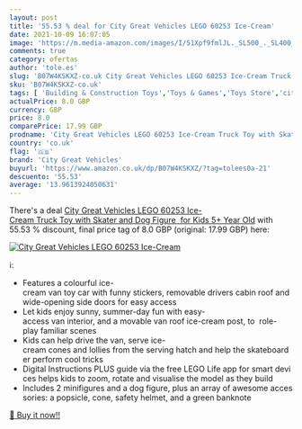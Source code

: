 ```yaml
---
layout: post
title: '55.53 % deal for City Great Vehicles LEGO 60253 Ice-Cream'
date: 2021-10-09 16:07:05
image: 'https://m.media-amazon.com/images/I/51Xpf9fmlJL._SL500_._SL400_.jpg'
comments: true
category: ofertas
author: 'tole.es'
slug: 'B07W4KSKXZ-co.uk City Great Vehicles LEGO 60253 Ice-Cream Truck Toy with...'
sku: 'B07W4KSKXZ-co.uk'
tags: [ 'Building & Construction Toys','Toys & Games','Toys Store','city great vehicles','lego', ]
actualPrice: 8.0 GBP
currency: GBP
price: 8.0
comparePrice: 17.99 GBP
prodname: 'City Great Vehicles LEGO 60253 Ice-Cream Truck Toy with Skater and Dog Figure  for Kids 5+ Year Old'
country: 'co.uk'
flag: '🇬🇧'
brand: 'City Great Vehicles'
buyurl: 'https://www.amazon.co.uk/dp/B07W4KSKXZ/?tag=tolees0a-21'
descuento: '55.53'
average: '13.9613924050631'
---
```


There's a deal [City Great Vehicles LEGO 60253 Ice-Cream Truck Toy with Skater and Dog Figure  for Kids 5+ Year Old](https://www.amazon.co.uk/dp/B07W4KSKXZ/?tag=tolees0a-21)  with  55.53 % discount, final price tag of  8.0 GBP (original: 17.99 GBP) here:

[![City Great Vehicles LEGO 60253 Ice-Cream](https://m.media-amazon.com/images/I/51Xpf9fmlJL._SL500_._SL400_.jpg)](https://www.amazon.co.uk/dp/B07W4KSKXZ/?tag=tolees0a-21)

ℹ️:

- Features a colourful ice-cream van toy car with funny stickers, removable drivers cabin roof and wide-opening side doors for easy access
- Let kids enjoy sunny, summer-day fun with easy-access van interior, and a movable van roof ice-cream post, to  role-play familiar scenes
- Kids can help drive the van, serve ice-cream cones and lollies from the serving hatch and help the skateboarder perform cool tricks
- Digital Instructions PLUS guide via the free LEGO Life app for smart devices helps kids to zoom, rotate and visualise the model as they build
- Includes 2 minifigures and a dog figure, plus an array of awesome accessories: a popsicle, cone, safety helmet, and a green banknote

[🛒 Buy it now!!](https://www.amazon.co.uk/dp/B07W4KSKXZ/?tag=tolees0a-21)
